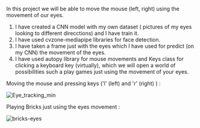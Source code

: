 In this project we will be able to move the mouse (left, right) using the movement of our eyes.

1) I have created a CNN model with my own dataset ( pictures of my eyes looking to different direcctions) and I have train it.
2) I have used cvzone-mediapipe libraries for face detection.
3) I have taken a frame just with the eyes which I have used for predict (on my CNN) the movement of the eyes.
4) I have used autopy library for mouse movements and Keys class for clicking a keyboard key (virtually), 
which we will open a world of possibilities such a play games just using the movement of your eyes.


Moving the mouse and pressing keys ('l' (left) and 'r' (right) ) :

![Eye_tracking_min](https://user-images.githubusercontent.com/38459325/117963896-3d611f80-b321-11eb-8152-5efcb3bd580a.gif)

Playing Bricks just using the eyes movement :

![bricks-eyes](https://user-images.githubusercontent.com/38459325/118247980-15e69000-b4a4-11eb-8994-9e22b26ba6ad.gif)

